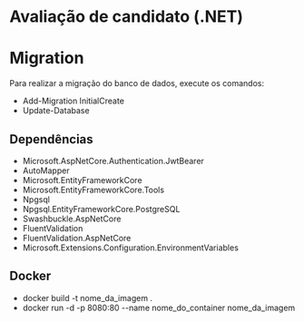 # Avaliação de candidato (.NET)

# Migration

Para realizar a migração do banco de dados, execute os comandos:

 - Add-Migration InitialCreate
 - Update-Database

## Dependências

- Microsoft.AspNetCore.Authentication.JwtBearer
- AutoMapper
- Microsoft.EntityFrameworkCore
- Microsoft.EntityFrameworkCore.Tools
- Npgsql
- Npgsql.EntityFrameworkCore.PostgreSQL
- Swashbuckle.AspNetCore
- FluentValidation
- FluentValidation.AspNetCore
- Microsoft.Extensions.Configuration.EnvironmentVariables

## Docker

- docker build -t nome_da_imagem .
- docker run -d -p 8080:80 --name nome_do_container nome_da_imagem
